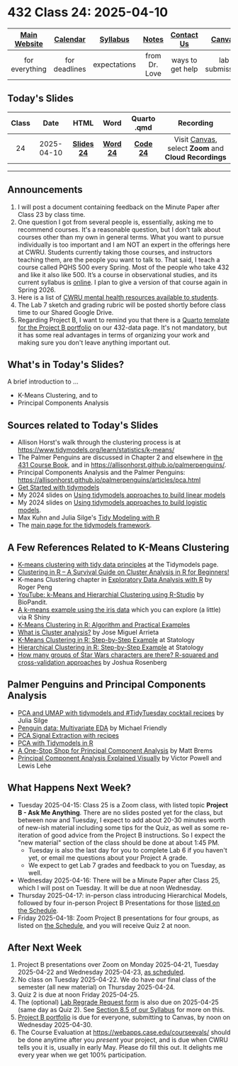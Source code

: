 # 432 Class 24: 2025-04-10

[Main Website](https://thomaselove.github.io/432-2025/) | [Calendar](https://thomaselove.github.io/432-2025/calendar.html) | [Syllabus](https://thomaselove.github.io/432-syllabus-2025/) | [Notes](https://thomaselove.github.io/432-notes/) | [Contact Us](https://thomaselove.github.io/432-2025/contact.html) | [Canvas](https://canvas.case.edu) | [Data and Code](https://github.com/THOMASELOVE/432-data) | [Sources](https://github.com/THOMASELOVE/432-classes-2024/tree/main/sources)
:-----------: | :--------------: | :----------: | :---------: | :-------------: | :-----------: | :------------: |:------:
for everything | for deadlines | expectations | from Dr. Love | ways to get help | lab submission | for downloads | to read

## Today's Slides

Class | Date | HTML | Word | Quarto .qmd | Recording
:---: | :--------: | :------: | :------: | :------: | :-------------:
24 | 2025-04-10 | **[Slides 24](https://thomaselove.github.io/432-slides-2025/slides24.html)** | **[Word 24](https://thomaselove.github.io/432-slides-2025/slides24w.docx)** | **[Code 24](https://github.com/THOMASELOVE/432-slides-2025/blob/main/slides24.qmd)** | Visit [Canvas](https://canvas.case.edu/), select **Zoom** and **Cloud Recordings**

---

## Announcements

1. I will post a document containing feedback on the Minute Paper after Class 23 by class time.
2. One question I got from several people is, essentially, asking me to recommend courses. It's a reasonable question, but I don’t talk about courses other than my own in general terms. What you want to pursue individually is too important and I am NOT an expert in the offerings here at CWRU. Students currently taking those courses, and instructors teaching them, are the people you want to talk to. That said, I teach a course called PQHS 500 every Spring. Most of the people who take 432 and like it also like 500. It’s a course in observational studies, and its current syllabus is [online](https://thomaselove.github.io/500-syllabus-2025/). I plan to give a version of that course again in Spring 2026.
3. Here is a list of [CWRU mental health resources available to students](https://case.edu/wellness/campuswide-resources/mental-health-resources). 
4. The Lab 7 sketch and grading rubric will be posted shortly before class time to our Shared Google Drive.
5. Regarding Project B, I want to remind you that there is a [Quarto template for the Project B portfolio](https://github.com/THOMASELOVE/432-data/blob/master/data/432_projectB_portfolio_template.qmd) on our 432-data page. It's not mandatory, but it has some real advantages in terms of organizing your work and making sure you don't leave anything important out.


## What's in Today's Slides?

A brief introduction to ...

- K-Means Clustering, and to
- Principal Components Analysis

## Sources related to Today's Slides

- Allison Horst's walk through the clustering process is at <https://www.tidymodels.org/learn/statistics/k-means/>
- The Palmer Penguins are discussed in Chapter 2 and elsewhere in [the 431 Course Book](https://thomaselove.github.io/431-book/), and in <https://allisonhorst.github.io/palmerpenguins/>.
- Principal Components Analysis and the Palmer Penguins: <https://allisonhorst.github.io/palmerpenguins/articles/pca.html>
- [Get Started with tidymodels](https://www.tidymodels.org/start/)
- My 2024 slides on [Using tidymodels approaches to build linear models](https://thomaselove.github.io/432-slides-2024/slides23.html#/todays-topics)
- My 2024 slides on [Using tidymodels approaches to build logistic models](https://thomaselove.github.io/432-slides-2024/slides24.html#/todays-topic).
- Max Kuhn and Julia Silge's [Tidy Modeling with R](https://www.tmwr.org/)
- The [main page for the tidymodels framework](https://www.tidymodels.org/).

## A Few References Related to K-Means Clustering

- [K-means clustering with tidy data principles](https://www.tidymodels.org/learn/statistics/k-means/) at the Tidymodels page.
- [Clustering in R – A Survival Guide on Cluster Analysis in R for Beginners!](https://data-flair.training/blogs/clustering-in-r-tutorial/)
- K-means Clustering chapter in [Exploratory Data Analysis with R](https://bookdown.org/rdpeng/exdata/k-means-clustering.html) by Roger Peng
- [YouTube: k-Means and Hierarchial Clustering using R-Studio](https://www.youtube.com/watch?v=tkAJT8gWBSY) by BioPandit.
- [A k-means example using the iris data](https://shiny.rstudio.com/gallery/kmeans-example.html) which you can explore (a little) via R Shiny
- [K-Means Clustering in R: Algorithm and Practical Examples](https://www.datanovia.com/en/lessons/k-means-clustering-in-r-algorith-and-practical-examples/)
- [What is Cluster analysis?](https://datascience.com.co/what-is-cluster-analysis-336362f15ed0) by Jose Miguel Arrieta
- [K-Means Clustering in R: Step-by-Step Example](https://www.statology.org/k-means-clustering-in-r/) at Statology
- [Hierarchical Clustering in R: Step-by-Step Example](https://www.statology.org/hierarchical-clustering-in-r/) at Statology
- [How many groups of Star Wars characters are there? R-squared and cross-validation approaches](https://joshuamrosenberg.com/posts/how-many-groups-of-star-wars-characters-are-there-r-squared-and-cross-validation-approaches/) by Joshua Rosenberg

## Palmer Penguins and Principal Components Analysis

- [PCA and UMAP with tidymodels and #TidyTuesday cocktail recipes](https://juliasilge.com/blog/cocktail-recipes-umap/) by Julia Silge
- [Penguin data: Multivariate EDA](https://rpubs.com/friendly/penguin-biplots) by Michael Friendly
- [PCA Signal Extraction with recipes](https://recipes.tidymodels.org/reference/step_pca.html)
- [PCA with Tidymodels in R](https://cmdlinetips.com/2020/06/pca-with-tidymodels-in-r/)
- [A One-Stop Shop for Principal Component Analysis](https://towardsdatascience.com/a-one-stop-shop-for-principal-component-analysis-5582fb7e0a9c) by Matt Brems
- [Principal Component Analysis Explained Visually](https://setosa.io/ev/principal-component-analysis/) by Victor Powell and Lewis Lehe


## What Happens Next Week?

- Tuesday 2025-04-15: Class 25 is a Zoom class, with listed topic **Project B - Ask Me Anything**. There are no slides posted yet for the class, but between now and Tuesday, I expect to add about 20-30 minutes worth of new-ish material including some tips for the Quiz, as well as some re-iteration of good advice from the Project B instructions. So I expect the "new material" section of the class should be done at about 1:45 PM.
    - Tuesday is also the last day for you to complete Lab 6 if you haven't yet, or email me questions about your Project A grade.
    - We expect to get Lab 7 grades and feedback to you on Tuesday, as well.
- Wednesday 2025-04-16: There will be a Minute Paper after Class 25, which I will post on Tuesday. It will be due at noon Wednesday.
- Thursday 2025-04-17: in-person class introducing Hierarchical Models, followed by four in-person Project B Presentations for those [listed on the Schedule](https://github.com/THOMASELOVE/432-classes-2025/tree/main/projectB). 
- Friday 2025-04-18: Zoom Project B presentations for four groups, as listed on [the Schedule](https://github.com/THOMASELOVE/432-classes-2025/tree/main/projectB), and you will receive Quiz 2 at noon.

## After Next Week

1. Project B presentations over Zoom on Monday 2025-04-21, Tuesday 2025-04-22 and Wednesday 2025-04-23, [as scheduled](https://github.com/THOMASELOVE/432-classes-2025/tree/main/projectB).
2. No class on Tuesday 2025-04-22. We do have our final class of the semester (all new material) on Thursday 2025-04-24.
3. Quiz 2 is due at noon Friday 2025-04-25.
4. The (optional) [Lab Regrade Request form](https://bit.ly/432-2025-lab-regrades) is also due on 2025-04-25 (same day as Quiz 2). See [Section 8.5 of our Syllabus](https://thomaselove.github.io/432-syllabus-2025/08-grading.html) for more on this.
5. [Project B portfolio](https://thomaselove.github.io/432-2025/projB.html#the-project-portfolio) is due for everyone, submitting to Canvas, by noon on Wednesday 2025-04-30.
6. The Course Evaluation at <https://webapps.case.edu/courseevals/> should be done anytime after you *present* your project, and is due when CWRU tells you it is, usually in early May. Please do fill this out. It delights me every year when we get 100% participation.


